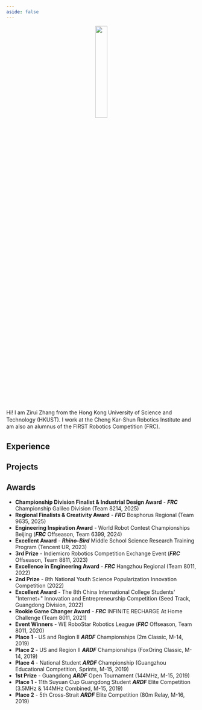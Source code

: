 ```yaml
---
aside: false
---
```


<p align="center">
  <img class="home-cover" src="/icon-round.jpg" width="25%" style="margin-bottom:25px;">
</p>

<div class="bio">
<p>
Hi! I am Zirui Zhang from the Hong Kong University of Science and Technology (HKUST). I work at the Cheng Kar-Shun Robotics Institute and am also an alumnus of the FIRST Robotics Competition (FRC).
</p>
</div>

<script setup>
import { About } from "/global/about.ts"
</script>

<h2>Experience</h2>
<BetterExperiences :experiences="About.experiences" />

<!-- <h2>Publications</h2>
<BetterPublications :publications="About.publications" /> -->

<h2>Projects</h2>
<BetterPublications :publications="About.projects" />

## Awards

- **Championship Division Finalist & Industrial Design Award** - <span class="frc">FRC</span> Championship Galileo Division (Team 8214, 2025)
- **Regional Finalists & Creativity Award** - <span class="frc">FRC</span> Bosphorus Regional (Team 9635, 2025)
- **Engineering Inspiration Award** - World Robot Contest Championships Beijing (<span class="frc">FRC</span> Offseason, Team 6399, 2024)
- **Excellent Award** - <span class="venue">Rhino-Bird</span> Middle School Science Research Training Program (Tencent UR, 2023)
- **3rd Prize** - Indiemicro Robotics Competition Exchange Event (<span class="frc">FRC</span> Offseason, Team 8811, 2023)
- **Excellence in Engineering Award** - <span class="frc">FRC</span> Hangzhou Regional (Team 8011, 2022)
- **2nd Prize** - 8th National Youth Science Popularization Innovation Competition (2022)
- **Excellent Award** - The 8th China International College Students' "Internet+" Innovation and Entrepreneurship Competition (Seed Track, Guangdong Division, 2022)
- **Rookie Game Changer Award** - <span class="frc">FRC</span> INFINITE RECHARGE At Home Challenge (Team 8011, 2021)
- **Event Winners** - WE RoboStar Robotics League (<span class="frc">FRC</span> Offseason, Team 8011, 2020)
- **Place 1** - US and Region II <span class="ardf">ARDF</span> Championships (2m Classic, M-14, 2019)
- **Place 2** - US and Region II <span class="ardf">ARDF</span> Championships (FoxOring Classic, M-14, 2019)
- **Place 4** - National Student <span class="ardf">ARDF</span> Championship (Guangzhou Educational Competition, Sprints, M-15, 2019)
- **1st Prize** - Guangdong <span class="ardf">ARDF</span> Open Tournament (144MHz, M-15, 2019)
- **Place 1** - 11th Suyuan Cup Guangdong Student <span class="ardf">ARDF</span> Elite Competition (3.5MHz & 144MHz Combined, M-15, 2019)
- **Place 2** - 5th Cross-Strait <span class="ardf">ARDF</span> Elite Competition (80m Relay, M-16, 2019)

<style scoped>
.bio p {
  line-height: 1.35;
  margin-bottom: 1.2rem;
}

.venue{
  color: var(--vp-c-green-2);
  font-style: italic;
  font-weight: bold;
}

.frc{
  color: var(--vp-c-red-2);
  font-style: italic;
  font-weight: bold;
}

.ardf{
  color: var(--vp-c-indigo-2);
  font-style: italic;
  font-weight: bold;
}
</style>
